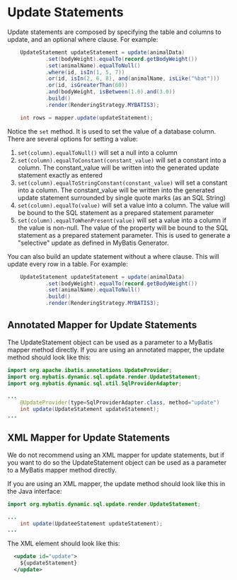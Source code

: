 # Update Statements
Update statements are composed by specifying the table and columns to update, and an optional where clause.  For example:

```java
    UpdateStatement updateStatement = update(animalData)
            .set(bodyWeight).equalTo(record.getBodyWeight())
            .set(animalName).equalToNull()
            .where(id, isIn(1, 5, 7))
            .or(id, isIn(2, 6, 8), and(animalName, isLike("%bat")))
            .or(id, isGreaterThan(60))
            .and(bodyWeight, isBetween(1.0).and(3.0))
            .build()
            .render(RenderingStrategy.MYBATIS3);

    int rows = mapper.update(updateStatement);
```

Notice the `set` method. It is used to set the value of a database column.  There are several options for setting a value:

1. `set(column).equalToNull()` will set a null into a column
2. `set(column).equalToConstant(constant_value)` will set a constant into a column.  The constant_value will be written into the generated update statement exactly as entered
3. `set(column).equalToStringConstant(constant_value)` will set a constant into a column.  The constant_value will be written into the generated update statement surrounded by single quote marks (as an SQL String)
4. `set(column).equalTo(value)` will set a value into a column.  The value will be bound to the SQL statement as a prepared statement parameter
5. `set(column).equalToWhenPresent(value)` will set a value into a column if the value is non-null.  The value of the property will be bound to the SQL statement as a prepared statement parameter.  This is used to generate a "selective" update as defined in MyBatis Generator.

You can also build an update statement without a where clause.  This will update every row in a table.
For example:

```java
    UpdateStatement updateStatement = update(animalData)
            .set(bodyWeight).equalTo(record.getBodyWeight())
            .set(animalName).equalToNull()
            .build()
            .render(RenderingStrategy.MYBATIS3);
``` 

## Annotated Mapper for Update Statements

The UpdateStatement object can be used as a parameter to a MyBatis mapper method directly.  If you
are using an annotated mapper, the update method should look like this:
  
```java
import org.apache.ibatis.annotations.UpdateProvider;
import org.mybatis.dynamic.sql.update.render.UpdateStatement;
import org.mybatis.dynamic.sql.util.SqlProviderAdapter;

...
    @UpdateProvider(type=SqlProviderAdapter.class, method="update")
    int update(UpdateStatement updateStatement);
...

```

## XML Mapper for Update Statements

We do not recommend using an XML mapper for update statements, but if you want to do so the UpdateStatement object can be used as a parameter to a MyBatis mapper method directly.

If you are using an XML mapper, the update method should look like this in the Java interface:
  
```java
import org.mybatis.dynamic.sql.update.render.UpdateStatement;

...
    int update(UpdateeStatement updateStatement);
...

```

The XML element should look like this:

```xml
  <update id="update">
    ${updateStatement}
  </update>
```
